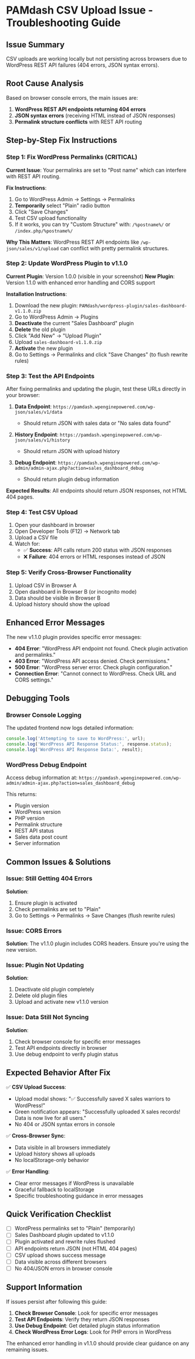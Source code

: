 # PAMdash CSV Upload Issue - Troubleshooting Guide

## Issue Summary
CSV uploads are working locally but not persisting across browsers due to WordPress REST API failures (404 errors, JSON syntax errors).

## Root Cause Analysis
Based on browser console errors, the main issues are:
1. **WordPress REST API endpoints returning 404 errors**
2. **JSON syntax errors** (receiving HTML instead of JSON responses)
3. **Permalink structure conflicts** with REST API routing

## Step-by-Step Fix Instructions

### Step 1: Fix WordPress Permalinks (CRITICAL)

**Current Issue**: Your permalinks are set to "Post name" which can interfere with REST API routing.

**Fix Instructions**:
1. Go to WordPress Admin → Settings → Permalinks
2. **Temporarily** select "Plain" radio button
3. Click "Save Changes"
4. Test CSV upload functionality
5. If it works, you can try "Custom Structure" with: `/%postname%/` or `/index.php/%postname%/`

**Why This Matters**: WordPress REST API endpoints like `/wp-json/sales/v1/upload` can conflict with pretty permalink structures.

### Step 2: Update WordPress Plugin to v1.1.0

**Current Plugin**: Version 1.0.0 (visible in your screenshot)
**New Plugin**: Version 1.1.0 with enhanced error handling and CORS support

**Installation Instructions**:
1. Download the new plugin: `PAMdash/wordpress-plugin/sales-dashboard-v1.1.0.zip`
2. Go to WordPress Admin → Plugins
3. **Deactivate** the current "Sales Dashboard" plugin
4. **Delete** the old plugin
5. Click "Add New" → "Upload Plugin"
6. Upload `sales-dashboard-v1.1.0.zip`
7. **Activate** the new plugin
8. Go to Settings → Permalinks and click "Save Changes" (to flush rewrite rules)

### Step 3: Test the API Endpoints

After fixing permalinks and updating the plugin, test these URLs directly in your browser:

1. **Data Endpoint**: `https://pamdash.wpenginepowered.com/wp-json/sales/v1/data`
   - Should return JSON with sales data or "No sales data found"

2. **History Endpoint**: `https://pamdash.wpenginepowered.com/wp-json/sales/v1/history`
   - Should return JSON with upload history

3. **Debug Endpoint**: `https://pamdash.wpenginepowered.com/wp-admin/admin-ajax.php?action=sales_dashboard_debug`
   - Should return plugin debug information

**Expected Results**: All endpoints should return JSON responses, not HTML 404 pages.

### Step 4: Test CSV Upload

1. Open your dashboard in browser
2. Open Developer Tools (F12) → Network tab
3. Upload a CSV file
4. Watch for:
   - ✅ **Success**: API calls return 200 status with JSON responses
   - ❌ **Failure**: 404 errors or HTML responses instead of JSON

### Step 5: Verify Cross-Browser Functionality

1. Upload CSV in Browser A
2. Open dashboard in Browser B (or incognito mode)
3. Data should be visible in Browser B
4. Upload history should show the upload

## Enhanced Error Messages

The new v1.1.0 plugin provides specific error messages:

- **404 Error**: "WordPress API endpoint not found. Check plugin activation and permalinks."
- **403 Error**: "WordPress API access denied. Check permissions."
- **500 Error**: "WordPress server error. Check plugin configuration."
- **Connection Error**: "Cannot connect to WordPress. Check URL and CORS settings."

## Debugging Tools

### Browser Console Logging
The updated frontend now logs detailed information:
```javascript
console.log('Attempting to save to WordPress:', url);
console.log('WordPress API Response Status:', response.status);
console.log('WordPress API Response Data:', result);
```

### WordPress Debug Endpoint
Access debug information at:
`https://pamdash.wpenginepowered.com/wp-admin/admin-ajax.php?action=sales_dashboard_debug`

This returns:
- Plugin version
- WordPress version
- PHP version
- Permalink structure
- REST API status
- Sales data post count
- Server information

## Common Issues & Solutions

### Issue: Still Getting 404 Errors
**Solution**: 
1. Ensure plugin is activated
2. Check permalinks are set to "Plain"
3. Go to Settings → Permalinks → Save Changes (flush rewrite rules)

### Issue: CORS Errors
**Solution**: The v1.1.0 plugin includes CORS headers. Ensure you're using the new version.

### Issue: Plugin Not Updating
**Solution**: 
1. Deactivate old plugin completely
2. Delete old plugin files
3. Upload and activate new v1.1.0 version

### Issue: Data Still Not Syncing
**Solution**:
1. Check browser console for specific error messages
2. Test API endpoints directly in browser
3. Use debug endpoint to verify plugin status

## Expected Behavior After Fix

✅ **CSV Upload Success**:
- Upload modal shows: "✅ Successfully saved X sales warriors to WordPress!"
- Green notification appears: "Successfully uploaded X sales records! Data is now live for all users."
- No 404 or JSON syntax errors in console

✅ **Cross-Browser Sync**:
- Data visible in all browsers immediately
- Upload history shows all uploads
- No localStorage-only behavior

✅ **Error Handling**:
- Clear error messages if WordPress is unavailable
- Graceful fallback to localStorage
- Specific troubleshooting guidance in error messages

## Quick Verification Checklist

- [ ] WordPress permalinks set to "Plain" (temporarily)
- [ ] Sales Dashboard plugin updated to v1.1.0
- [ ] Plugin activated and rewrite rules flushed
- [ ] API endpoints return JSON (not HTML 404 pages)
- [ ] CSV upload shows success message
- [ ] Data visible across different browsers
- [ ] No 404/JSON errors in browser console

## Support Information

If issues persist after following this guide:

1. **Check Browser Console**: Look for specific error messages
2. **Test API Endpoints**: Verify they return JSON responses
3. **Use Debug Endpoint**: Get detailed plugin status information
4. **Check WordPress Error Logs**: Look for PHP errors in WordPress

The enhanced error handling in v1.1.0 should provide clear guidance on any remaining issues.
